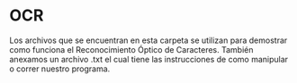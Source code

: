 # OCR
Los archivos que se encuentran en esta carpeta se utilizan para demostrar como funciona el Reconocimiento Óptico de Caracteres. También anexamos un archivo .txt el cual tiene las instrucciones de como manipular o correr nuestro programa.
